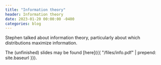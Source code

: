 ```yaml
---
title: "Information theory"
header: Information theory
date: 2023-01-20 00:00:00 -0400
categories: blog
---
```


Stephen talked about information theory, particularly
about which distributions maximize information.

The (unfinished) slides may be found
[here]({{ "/files/info.pdf" | prepend: site.baseurl }}).

